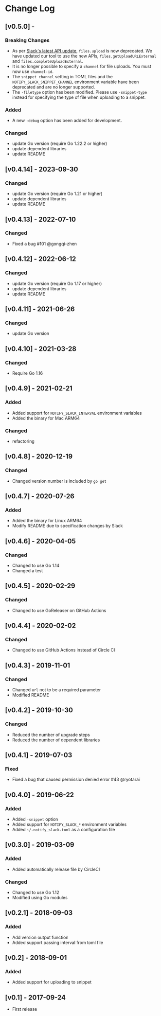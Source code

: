 # Change Log

## [v0.5.0] - 

### Breaking Changes

* As per [Slack's latest API update](https://api.slack.com/changelog/2024-04-a-better-way-to-upload-files-is-here-to-stay), `files.upload` is now deprecated. We have updated our tool to use the new APIs, `files.getUploadURLExternal` and `files.completeUploadExternal`.
* It is no longer possible to specify a `channel` for file uploads. You must now use `channel-id`.
* The `snippet_channel` setting in TOML files and the `NOTIFY_SLACK_SNIPPET_CHANNEL` environment variable have been deprecated and are no longer supported.
* The `-filetype` option has been modified. Please use `-snippet-type` instead for specifying the type of file when uploading to a snippet.

### Added

- A new `-debug` option has been added for development.

### Changed

* update Go version (require Go 1.22.2 or higher)
* update dependent libraries
* update README

## [v0.4.14] - 2023-09-30

### Changed

* update Go version (require Go 1.21 or higher)
* update dependent libraries
* update README

## [v0.4.13] - 2022-07-10

### Changed

* Fixed a bug #101 @gongqi-zhen

## [v0.4.12] - 2022-06-12

### Changed

* update Go version (require Go 1.17 or higher)
* update dependent libraries
* update README

## [v0.4.11] - 2021-06-26

### Changed

* update Go version

## [v0.4.10] - 2021-03-28

### Changed

* Require Go 1.16

## [v0.4.9] - 2021-02-21

### Added

* Added support for `NOTIFY_SLACK_INTERVAL` environment variables
* Added the binary for Mac ARM64

### Changed

* refactoring

## [v0.4.8] - 2020-12-19

### Changed

* Changed version number is included by `go get`

## [v0.4.7] - 2020-07-26

### Added

* Added the binary for Linux ARM64
* Modify README due to specification changes by Slack

## [v0.4.6] - 2020-04-05

### Changed

* Changed to use Go 1.14
* Changed a test

## [v0.4.5] - 2020-02-29

### Changed

* Changed to use GoReleaser on GitHub Actions

## [v0.4.4] - 2020-02-02

### Changed

* Changed to use GitHub Actions instead of Circle CI

## [v0.4.3] - 2019-11-01

### Changed

* Changed `url` not to be a required parameter
* Modified README

## [v0.4.2] - 2019-10-30

### Changed

* Reduced the number of upgrade steps
* Reduced the number of dependent libraries

## [v0.4.1] - 2019-07-03

### Fixed

* Fixed a bug that caused permission denied error #43 @ryotarai

## [v0.4.0] - 2019-06-22

### Added

* Added `-snippet` option
* Added support for `NOTIFY_SLACK_*` environment variables
* Added `~/.notify_slack.toml` as a configuration file

## [v0.3.0] - 2019-03-09

### Added

* Added automatically release file by CircleCI

### Changed

* Changed to use Go 1.12
* Modified using Go modules

## [v0.2.1] - 2018-09-03

### Added

* Add version output function
* Added support passing interval from toml file

## [v0.2] - 2018-09-01

### Added

* Added support for uploading to snippet

## [v0.1] - 2017-09-24

* First release
